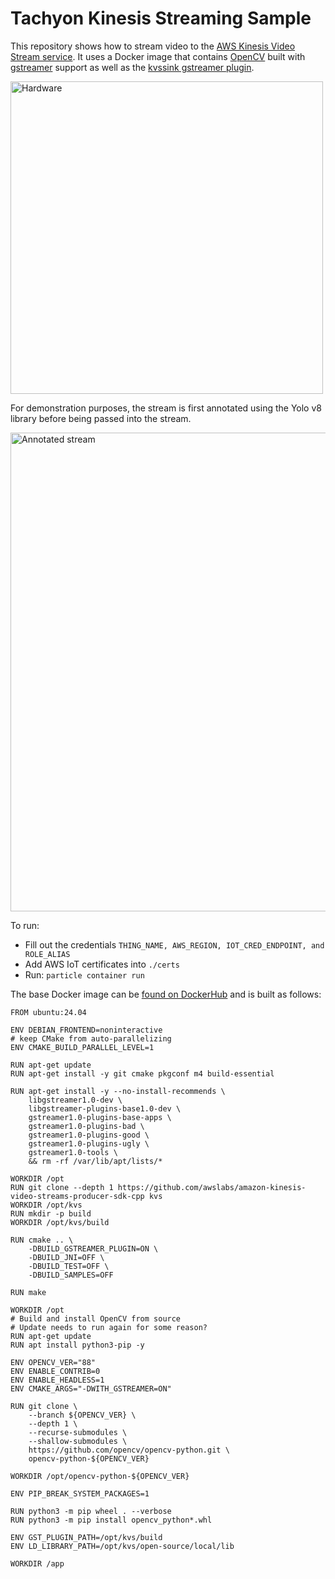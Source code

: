 # Tachyon Kinesis Streaming Sample
This repository shows how to stream video to the [AWS Kinesis Video Stream service](https://aws.amazon.com/kinesis/video-streams/). It uses a Docker image that contains [OpenCV](https://opencv.org/) built with [gstreamer](https://gstreamer.freedesktop.org/) support as well as the [kvssink gstreamer plugin](https://github.com/awslabs/amazon-kinesis-video-streams-producer-sdk-cpp). 

<img height="500" alt="Hardware" src="https://github.com/user-attachments/assets/0ac8e38e-d1d1-45a5-9be4-180e1f1468a8" />

For demonstration purposes, the stream is first annotated using the Yolo v8 library before being passed into the stream. 

<img width="1247" height="766" alt="Annotated stream" src="https://github.com/user-attachments/assets/3550c7bd-4710-49f8-a96b-ba6c3026e5ba" />

To run:
- Fill out the credentials `THING_NAME, AWS_REGION, IOT_CRED_ENDPOINT, and ROLE_ALIAS`
- Add AWS IoT certificates into `./certs`
- Run: `particle container run`

The base Docker image can be [found on DockerHub](https://hub.docker.com/r/epietrowicz/kvs-producer-gst-opencv) and is built as follows:

```
FROM ubuntu:24.04

ENV DEBIAN_FRONTEND=noninteractive
# keep CMake from auto-parallelizing
ENV CMAKE_BUILD_PARALLEL_LEVEL=1

RUN apt-get update
RUN apt-get install -y git cmake pkgconf m4 build-essential

RUN apt-get install -y --no-install-recommends \
    libgstreamer1.0-dev \
    libgstreamer-plugins-base1.0-dev \
    gstreamer1.0-plugins-base-apps \
    gstreamer1.0-plugins-bad \
    gstreamer1.0-plugins-good \
    gstreamer1.0-plugins-ugly \
    gstreamer1.0-tools \
    && rm -rf /var/lib/apt/lists/*

WORKDIR /opt
RUN git clone --depth 1 https://github.com/awslabs/amazon-kinesis-video-streams-producer-sdk-cpp kvs
WORKDIR /opt/kvs
RUN mkdir -p build
WORKDIR /opt/kvs/build

RUN cmake .. \ 
    -DBUILD_GSTREAMER_PLUGIN=ON \
    -DBUILD_JNI=OFF \
    -DBUILD_TEST=OFF \
    -DBUILD_SAMPLES=OFF

RUN make

WORKDIR /opt
# Build and install OpenCV from source
# Update needs to run again for some reason?
RUN apt-get update
RUN apt install python3-pip -y

ENV OPENCV_VER="88"
ENV ENABLE_CONTRIB=0
ENV ENABLE_HEADLESS=1
ENV CMAKE_ARGS="-DWITH_GSTREAMER=ON"

RUN git clone \
    --branch ${OPENCV_VER} \
    --depth 1 \
    --recurse-submodules \
    --shallow-submodules \
    https://github.com/opencv/opencv-python.git \
    opencv-python-${OPENCV_VER}

WORKDIR /opt/opencv-python-${OPENCV_VER}

ENV PIP_BREAK_SYSTEM_PACKAGES=1

RUN python3 -m pip wheel . --verbose
RUN python3 -m pip install opencv_python*.whl

ENV GST_PLUGIN_PATH=/opt/kvs/build
ENV LD_LIBRARY_PATH=/opt/kvs/open-source/local/lib

WORKDIR /app
```
